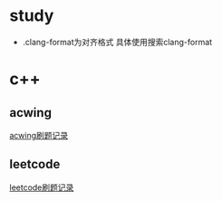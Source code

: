 # study
* .clang-format为对齐格式 具体使用搜索clang-format

# c++
## acwing
[acwing刷题记录](acwing/README.md)

## leetcode
[leetcode刷题记录](leetcode/README.md)

